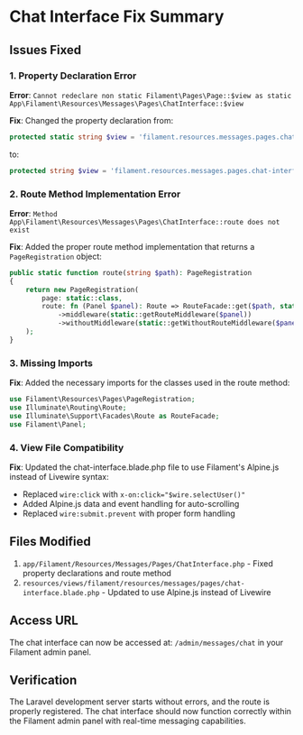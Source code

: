 # Chat Interface Fix Summary

## Issues Fixed

### 1. Property Declaration Error
**Error**: `Cannot redeclare non static Filament\Pages\Page::$view as static App\Filament\Resources\Messages\Pages\ChatInterface::$view`

**Fix**: Changed the property declaration from:
```php
protected static string $view = 'filament.resources.messages.pages.chat-interface';
```
to:
```php
protected string $view = 'filament.resources.messages.pages.chat-interface';
```

### 2. Route Method Implementation Error
**Error**: `Method App\Filament\Resources\Messages\Pages\ChatInterface::route does not exist`

**Fix**: Added the proper route method implementation that returns a `PageRegistration` object:
```php
public static function route(string $path): PageRegistration
{
    return new PageRegistration(
        page: static::class,
        route: fn (Panel $panel): Route => RouteFacade::get($path, static::class)
            ->middleware(static::getRouteMiddleware($panel))
            ->withoutMiddleware(static::getWithoutRouteMiddleware($panel)),
    );
}
```

### 3. Missing Imports
**Fix**: Added the necessary imports for the classes used in the route method:
```php
use Filament\Resources\Pages\PageRegistration;
use Illuminate\Routing\Route;
use Illuminate\Support\Facades\Route as RouteFacade;
use Filament\Panel;
```

### 4. View File Compatibility
**Fix**: Updated the chat-interface.blade.php file to use Filament's Alpine.js instead of Livewire syntax:
- Replaced `wire:click` with `x-on:click="$wire.selectUser()"`
- Added Alpine.js data and event handling for auto-scrolling
- Replaced `wire:submit.prevent` with proper form handling

## Files Modified

1. `app/Filament/Resources/Messages/Pages/ChatInterface.php` - Fixed property declarations and route method
2. `resources/views/filament/resources/messages/pages/chat-interface.blade.php` - Updated to use Alpine.js instead of Livewire

## Access URL

The chat interface can now be accessed at: `/admin/messages/chat` in your Filament admin panel.

## Verification

The Laravel development server starts without errors, and the route is properly registered. The chat interface should now function correctly within the Filament admin panel with real-time messaging capabilities.
